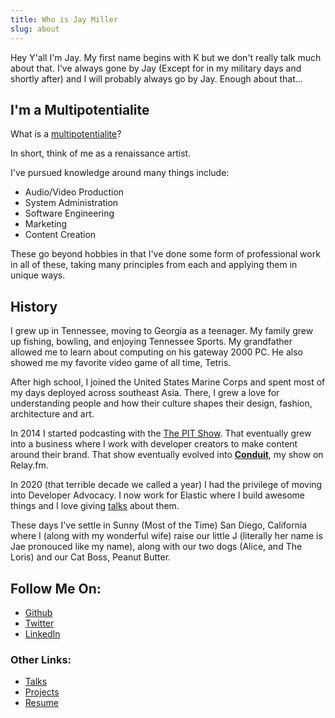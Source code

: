 ```yaml
---
title: Who is Jay Miller
slug: about
---
```


Hey Y'all I'm Jay. My first name begins with K but we don't really talk much
about that. I've always gone by Jay (Except for in my military days and shortly
after) and I will probably always go by Jay. Enough about that...

## I'm a Multipotentialite

What is a [multipotentialite](https://puttylike.com/terminology)?

In short, think of me as a renaissance artist.

I've pursued knowledge around many things include:

- Audio/Video Production
- System Administration
- Software Engineering
- Marketing
- Content Creation

These go beyond hobbies in that I've done some form of professional work in all of these, taking many principles from each and applying them in unique ways.

## History

I grew up in Tennessee, moving to Georgia as a teenager. My family grew up fishing, bowling, and enjoying Tennessee Sports. My grandfather allowed me to learn about computing on his gateway 2000 PC. He also showed me my favorite video game of all time, Tetris.

After high school, I joined the United States Marine Corps and spent most of my days deployed across southeast Asia. There, I grew a love for understanding people and how their culture shapes their design, fashion, architecture and art.

In 2014 I started podcasting with the [The PIT Show](pit-show). That eventually grew into a business where I work with developer creators to make content around their brand. That show eventually evolved into [**Conduit**](https://relay.fm/conduit), my show on Relay.fm.

In 2020 (that terrible decade we called a year) I had the privilege of moving into Developer Advocacy. I now work for Elastic where I build awesome things and I love giving [talks](/conference-talks) about them.

These days I've settle in Sunny (Most of the Time) San Diego, California where I (along with my wonderful wife) raise our little J (literally her name is Jae pronouced like my name), along with our two dogs (Alice, and The Loris) and our Cat Boss, Peanut Butter.

## Follow Me On:
- [Github](https://github.com/kjaymiller)
- [Twitter](https://twitter.com/kjaymiller)
- [LinkedIn](https://www.linkedin.com/in/kjaymiller/)

[pit-show]: https://podcast.productivityintech.com

### Other Links:
- [Talks](/conference-talks)
- [Projects](/projects)
- [Resume](/static/files/Jay_Miller_-_Software_Engineer.pdf)
